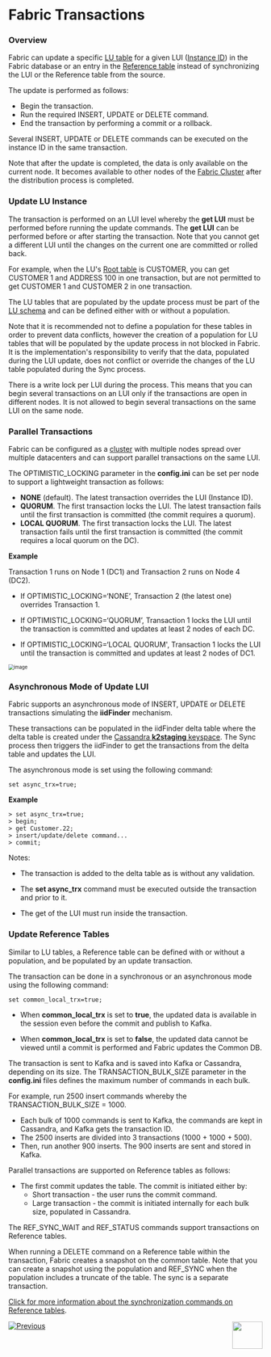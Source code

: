 # Fabric Transactions

### Overview

Fabric can update a specific [LU table](/articles/06_LU_tables/01_LU_tables_overview.md) for a given LUI ([Instance ID](/articles/01_fabric_overview/02_fabric_glossary.md#instance-id)) in the Fabric database or an entry in the [Reference table](/articles/22_reference(commonDB)_tables/01_fabric_commonDB_overview.md) instead of synchronizing the LUI or the Reference table from the source. 

The update is performed as follows:

* Begin the transaction.
* Run the required INSERT, UPDATE or DELETE command.
* End the transaction by performing a commit or a rollback.

Several INSERT, UPDATE or DELETE commands can be executed on the instance ID in the same transaction.

Note that after the update is completed, the data is only available on the current node. It becomes available to other nodes of the [Fabric Cluster](/articles/02_fabric_architecture/01_fabric_architecture_overview.md#61-fabric-cluster) after the distribution process is completed. 


### Update LU Instance

The transaction is performed on an LUI level whereby the **get LUI** must be performed before running the update commands. The **get LUI** can be performed before or after starting the transaction. Note that you cannot get a different LUI until the changes on the current one are committed or rolled back.

For example, when the LU's [Root table](/articles/01_fabric_overview/02_fabric_glossary.md#root-table) is CUSTOMER, you can get CUSTOMER 1 and ADDRESS 100 in one transaction, but are not permitted to get CUSTOMER 1 and CUSTOMER 2 in one transaction.

The LU tables that are populated by the update process must be part of the [LU schema](/articles/03_logical_units/03_LU_schema_window.md) and can be defined either with or without a population. 

Note that it is recommended not to define a population for these tables in order to prevent data conflicts, however the creation of a population for LU tables that will be populated by the update process in not blocked in Fabric. It is the implementation's responsibility to verify that the data, populated during the LUI update, does not conflict or override the changes of the LU table populated during the Sync process.

There is a write lock per LUI during the process. This means that you can begin several transactions on an LUI only if the transactions are open in different nodes. It is not allowed to begin several transactions on the same LUI on the same node. 


### Parallel Transactions

Fabric can be configured as a [cluster](/articles/02_fabric_architecture/01_fabric_architecture_overview.md#61-fabric-cluster) with multiple nodes spread over multiple datacenters and can support parallel transactions on the same LUI. 

The OPTIMISTIC_LOCKING parameter in the **config.ini** can be set per node to support a lightweight transaction as follows:

- **NONE** (default). The latest transaction overrides the LUI (Instance ID).
- **QUORUM**. The first transaction locks the LUI. The latest transaction fails until the first transaction is committed (the commit requires a quorum).
- **LOCAL QUORUM**. The first transaction locks the LUI. The latest transaction fails until the first transaction is committed (the commit requires a local quorum on the DC).

**Example**

Transaction 1 runs on Node 1 (DC1) and Transaction 2 runs on Node 4 (DC2).

* If OPTIMISTIC_LOCKING=‘NONE’, Transaction 2 (the latest one) overrides Transaction 1.

* If OPTIMISTIC_LOCKING=‘QUORUM’, Transaction 1 locks the LUI until the transaction is committed and updates at least 2 nodes of each DC.

* If OPTIMISTIC_LOCKING=‘LOCAL QUORUM', Transaction 1 locks the LUI until the transaction is committed and updates at least 2 nodes of DC1.

<img src="images/23_02_1.PNG" alt="image" style="zoom: 67%;" />

### Asynchronous Mode of Update LUI

Fabric supports an asynchronous mode of INSERT, UPDATE or DELETE transactions simulating the **iidFinder** mechanism. 

These transactions can be populated in the iidFinder delta table where the delta table is created under the [Cassandra **k2staging** keyspace](/articles/02_fabric_architecture/06_cassandra_keyspaces_for_fabric.md). The Sync process then triggers the iidFinder to get the transactions from the delta table and updates the LUI.

The asynchronous mode is set using the following command:

~~~
set async_trx=true;
~~~

**Example**

~~~
> set async_trx=true;
> begin;
> get Customer.22;
> insert/update/delete command...
> commit;
~~~

Notes:

* The transaction is added to the delta table as is without any validation.

* The **set async_trx** command must be executed outside the transaction and prior to it.

* The get of the LUI must run inside the transaction.

### Update Reference Tables

Similar to LU tables, a Reference table can be defined with or without a population, and be populated by an update transaction.

The transaction can be done in a synchronous or an asynchronous mode using the following command:

~~~
set common_local_trx=true;
~~~

- When **common_local_trx** is set to **true**, the updated data is available in the session even before the commit and publish to Kafka.

- When **common_local_trx** is set to **false**, the updated data cannot be viewed until a commit is performed and Fabric updates the Common DB. 

The transaction is sent to Kafka and is saved into Kafka or Cassandra, depending on its size. The TRANSACTION_BULK_SIZE parameter in the **config.ini** files defines the maximum number of commands in each bulk.

For example, run 2500 insert commands whereby the TRANSACTION_BULK_SIZE = 1000. 

* Each bulk of 1000 commands is sent to Kafka, the commands are kept in Cassandra, and Kafka gets the transaction ID. 
* The 2500 inserts are divided into 3 transactions (1000 + 1000 + 500).
* Then, run another 900 inserts. The 900 inserts are sent and stored in Kafka.

Parallel transactions are supported on Reference tables as follows:

* The first commit updates the table. The commit is initiated either by:
  * Short transaction - the user runs the commit command.
  * Large transaction - the commit is initiated internally for each bulk size, populated in Cassandra.

The REF_SYNC_WAIT and REF_STATUS commands support transactions on Reference tables. 

When running a DELETE command on a Reference table within the transaction, Fabric creates a snapshot on the common table. Note that you can create a snapshot using the population and REF_SYNC when the population includes a truncate of the table. The sync is a separate transaction.

[Click for more information about the synchronization commands on Reference tables](/articles/22_reference(commonDB)_tables/03_fabric_commonDB_runtime.md#synchronization-commands).

[![Previous](/articles/images/Previous.png)](01_fabric_transactions_overview.md)[<img align="right" width="60" height="54" src="/articles/images/Next.png">](03_trx_code_examples.md)

